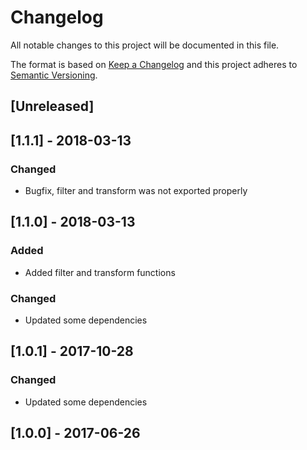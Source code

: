 # Changelog
All notable changes to this project will be documented in this file.

The format is based on [Keep a Changelog](http://keepachangelog.com/en/1.0.0/)
and this project adheres to [Semantic Versioning](http://semver.org/spec/v2.0.0.html).

## [Unreleased]

## [1.1.1] - 2018-03-13
### Changed
- Bugfix, filter and transform was not exported properly

## [1.1.0] - 2018-03-13
### Added
- Added filter and transform functions

### Changed
- Updated some dependencies

## [1.0.1] - 2017-10-28
### Changed
- Updated some dependencies

## [1.0.0] - 2017-06-26

